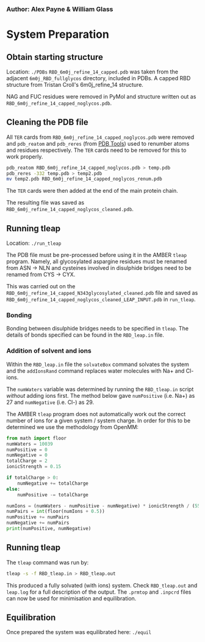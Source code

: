 ### Author: Alex Payne & William Glass

# System Preparation

## Obtain starting structure
Location: `./PDBs`
`RBD_6m0j_refine_14_capped.pdb` was taken from the adjacent `6m0j_RBD_fullglycos` directory, included in PDBs. A capped RBD structure from Tristan Croll's 6m0j_refine_14 structure. 

NAG and FUC residues were removed in PyMol and structure written out as `RBD_6m0j_refine_14_capped_noglycos.pdb`.

## Cleaning the PDB file

All `TER` cards from `RBD_6m0j_refine_14_capped_noglycos.pdb` were removed and `pdb_reatom` and `pdb_reres` (from [PDB Tools](http://www.bonvinlab.org/pdb-tools/)) used to renumber atoms and residues respectively. The `TER` cards need to be removed for this to work properly.

```bash
pdb_reatom RBD_6m0j_refine_14_capped_noglycos.pdb > temp.pdb
pdb_reres -332 temp.pdb > temp2.pdb
mv temp2.pdb RBD_6m0j_refine_14_capped_noglycos_renum.pdb
```

The `TER` cards were then added at the end of the main protein chain. 

The resulting file was saved as `RBD_6m0j_refine_14_capped_noglycos_cleaned.pdb`.

## Running tleap

Location: `./run_tleap`

The PDB file must be pre-processed before using it in the AMBER `tleap` program. Namely, all glycosylated aspargine residues must be renamed from ASN -> NLN and cysteines involved in disulphide bridges need to be renamed from CYS -> CYX.

This was carried out on the `RBD_6m0j_refine_14_capped_N343glycosylated_cleaned.pdb` file and saved as `RBD_6m0j_refine_14_capped_noglycos_cleaned_LEAP_INPUT.pdb` in `run_tleap`.

### Bonding

Bonding between disulphide bridges needs to be specified in `tleap`. The details of bonds specified can be found in the `RBD_leap.in` file.

### Addition of solvent and ions

Within the `RBD_leap.in` file the `solvateBox` command solvates the system and the `addIonsRand` command replaces water molecules with Na+ and Cl- ions. 

The `numWaters` variable was determined by running the `RBD_tleap.in` script *without* adding ions first. The method below gave `numPositive` (i.e. Na+) as 27 and `numNegative` (i.e. Cl-) as 29.

The AMBER `tleap` program does not automatically work out the correct number of ions for a given system / system charge. In order for this to be determined we use the methodology from OpenMM:

```python
from math import floor
numWaters = 10039
numPositive = 0
numNegative = 0 
totalCharge = 2
ionicStrength = 0.15

if totalCharge > 0:
    numNegative += totalCharge
else:
    numPositive -= totalCharge

numIons = (numWaters - numPositive - numNegative) * ionicStrength / (55.4)  # Pure water is about 55.4 molar (depending on temperature)
numPairs = int(floor(numIons + 0.5))
numPositive += numPairs
numNegative += numPairs
print(numPositive, numNegative)
```

## Running tleap

The `tleap` command was run by: 

```bash
tleap -s -f RBD_tleap.in > RBD_tleap.out
```

This produced a fully solvated (with ions) system. Check `RBD_tleap.out` and `leap.log` for a full description of the output. The `.prmtop` and `.inpcrd` files can now be used for minimisation and equilibration.

## Equilibration

Once prepared the system was equilibrated here: `./equil`